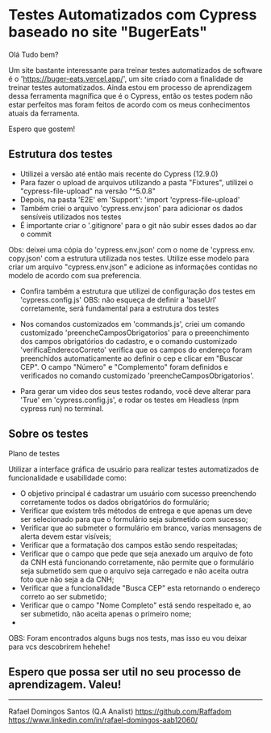 # Testes Automatizados com Cypress baseado no site "BugerEats"

Olá Tudo bem?

Um site bastante interessante para treinar testes automatizados de software é o 
'https://buger-eats.vercel.app/', um site criado com a finalidade de treinar testes automatizados. 
Ainda estou em processo de aprendizagem dessa ferramenta magnífica que é o Cypress, então os testes podem não estar perfeitos mas foram feitos de acordo com os meus conhecimentos atuais da ferramenta.

Espero que gostem!

## Estrutura dos testes

- Utilizei a versão até então mais recente do Cypress (12.9.0)
- Para fazer o upload de arquivos utilizando a pasta "Fixtures", utilizei o "cypress-file-upload" na versão  "^5.0.8"
- Depois, na pasta 'E2E' em 'Support':
  'import 'cypress-file-upload'
- Também criei o arquivo 'cypress.env.json' para adicionar os dados sensíveis utilizados nos testes
- É importante criar o '.gitignore' para o git não subir esses dados ao dar o commit

Obs: deixei uma cópia do 'cypress.env.json' com o nome de 'cypress.env. copy.json' com a estrutura utilizada nos testes. Utilize esse modelo para criar um arquivo "cypress.env.json" e adicione as informações contidas no modelo de acordo com sua preferencia.

- Confira também a estrutura que utilizei de configuração dos testes em 'cypress.config.js'
OBS: não esqueça de definir a 'baseUrl' corretamente, será fundamental para a estrutura dos testes

- Nos comandos customizados em 'commands.js', criei um comando customizado 'preencheCamposObrigatorios' para o preeenchimento dos campos obrigatórios do cadastro, e o comando customizado 'verificaEnderecoCorreto' verifica que os campos do endereço foram preenchidos automaticamente ao definir o cep e clicar em "Buscar CEP". O campo "Número" e "Complemento" foram definidos e verificados no comando customizado 'preencheCamposObrigatorios'.
- Para gerar um video dos seus testes rodando, você deve alterar para 'True' em 'cypress.config.js', e rodar os testes em Headless (npm cypress run) no terminal.

## Sobre os testes

Plano de testes

 Utilizar a interface gráfica de usuário para realizar testes automatizados de funcionalidade e usabilidade como:

- O objetivo principal é cadastrar um usuário com sucesso preenchendo corretamente todos os dados obrigatórios do formulário;
- Verificar que existem três métodos de entrega e que apenas um deve ser selecionado para que o formulário seja submetido com sucesso;
- Verificar que ao submeter o formulário em branco, varias mensagens de alerta devem estar visíveis;
- Verificar que a formatação dos campos estão sendo respeitadas;
- Verificar que o campo que pede que seja anexado um arquivo de foto da CNH está funcionando corretamente, não permite que o formulário seja submetido sem que o arquivo seja carregado e não aceita outra foto que não seja a da CNH;
- Verificar que a funcionalidade "Busca CEP" esta retornando o endereço correto ao ser submetido;
- Verificar que o campo "Nome Completo" está sendo respeitado e, ao ser submetido, não aceita apenas o primeiro nome;
- 

  OBS: Foram encontrados alguns bugs nos tests, mas isso eu vou deixar para vcs descobrirem hehehe!

## Espero que possa ser util no seu processo de aprendizagem. Valeu!
___

Rafael Domingos Santos (Q.A Analist)
https://github.com/Raffadom
https://www.linkedin.com/in/rafael-domingos-aab12060/
